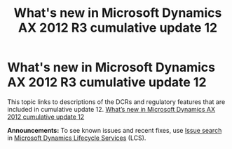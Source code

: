 ﻿---
title: What's new in Microsoft Dynamics AX 2012 R3 cumulative update 12
TOCTitle: What's new in Microsoft Dynamics AX 2012 R3 cumulative update 12
ms:assetid: 8b8cd8d3-b323-4a81-8af1-7dd66814feb0
ms:mtpsurl: https://technet.microsoft.com/en-us/library/Mt774545(v=AX.60)
ms:contentKeyID: 74253376
ms.date: 11/18/2016
mtps_version: v=AX.60
---

# What's new in Microsoft Dynamics AX 2012 R3 cumulative update 12 


This topic links to descriptions of the DCRs and regulatory features that are included in cumulative update 12. [What’s new in Microsoft Dynamics AX 2012 cumulative update 12](https://go.microsoft.com/fwlink/?linkid=834752)

  
**Announcements:** To see known issues and recent fixes, use [Issue search](http://go.microsoft.com/fwlink/?linkid=389258) in [Microsoft Dynamics Lifecycle Services](http://go.microsoft.com/fwlink/?linkid=306505) (LCS).

